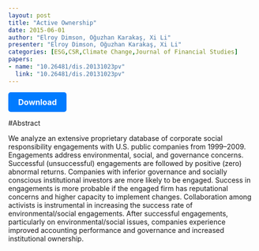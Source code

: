 ```yaml
---
layout: post
title: "Active Ownership"
date: 2015-06-01
author: "Elroy Dimson, Oğuzhan Karakaş, Xi Li"
presenter: "Elroy Dimson, Oğuzhan Karakaş, Xi Li"
categories: [ESG,CSR,Climate Change,Journal of Financial Studies]
papers:
- name: "10.26481/dis.20131023pv"
  link: "10.26481/dis.20131023pv"
---
```


<p>
  <a href='https://papers.ssrn.com/sol3/papers.cfm?abstract_id=2154724' class='button'>
    Download
  </a>
</p>

<style>
  .button {
    display: inline-block;
    padding: 10px 20px;
    background-color: #007bff;
    color: #fff;
    text-decoration: none;
    border-radius: 5px;
    font-size: 16px;
    font-weight: bold;
  }
</style>

#Abstract
<p>We analyze an extensive proprietary database of corporate social responsibility engagements with U.S. public companies from 1999–2009. Engagements address environmental, social, and governance concerns. Successful (unsuccessful) engagements are followed by positive (zero) abnormal returns. Companies with inferior governance and socially conscious institutional investors are more likely to be engaged. Success in engagements is more probable if the engaged firm has reputational concerns and higher capacity to implement changes. Collaboration among activists is instrumental in increasing the success rate of environmental/social engagements. After successful engagements, particularly on environmental/social issues, companies experience improved accounting performance and governance and increased institutional ownership.</p>
